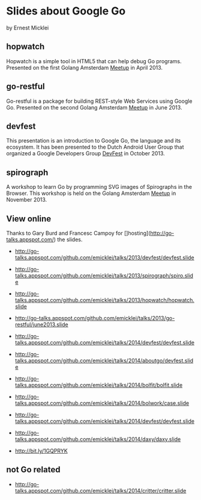 Slides about Google Go
======================
by Ernest Micklei

## hopwatch
Hopwatch is a simple tool in HTML5 that can help debug Go programs. 
Presented on the first Golang Amsterdam [Meetup](http://www.meetup.com/golang-amsterdam/events/109112552/) in April 2013.


## go-restful
Go-restful is a package for building REST-style Web Services using Google Go.
Presented on the second Golang Amsterdam [Meetup](http://www.meetup.com/golang-amsterdam/events/109434672/) in June 2013.


## devfest
This presentation is an introduction to Google Go, the language and its ecosystem. It has been presented to the Dutch Android User Group that organized a Google Developers Group
[DevFest](http://www.eventbrite.com/e/gdg-devfest-netherlands-tickets-8084351513?aff=eorg) in October 2013.


## spirograph
A workshop to learn Go by programming SVG images of Spirographs in the Browser. This workshop is held on the Golang Amsterdam [Meetup](http://www.meetup.com/golang-amsterdam/events/147302682/) in November 2013.

## View online
Thanks to Gary Burd and Francesc Campoy for []hosting](http://go-talks.appspot.com/) the slides.

- http://go-talks.appspot.com/github.com/emicklei/talks/2013/devfest/devfest.slide
- http://go-talks.appspot.com/github.com/emicklei/talks/2013/spirograph/spiro.slide
- http://go-talks.appspot.com/github.com/emicklei/talks/2013/hopwatch/hopwatch.slide
- http://go-talks.appspot.com/github.com/emicklei/talks/2013/go-restful/june2013.slide

- http://go-talks.appspot.com/github.com/emicklei/talks/2014/devfest/devfest.slide
- http://go-talks.appspot.com/github.com/emicklei/talks/2014/aboutgo/devfest.slide
- http://go-talks.appspot.com/github.com/emicklei/talks/2014/bolfit/bolfit.slide
- http://go-talks.appspot.com/github.com/emicklei/talks/2014/bolwork/case.slide
- http://go-talks.appspot.com/github.com/emicklei/talks/2014/devfest/devfest.slide
- http://go-talks.appspot.com/github.com/emicklei/talks/2014/daxy/daxy.slide
- http://bit.ly/1GQPRYK


## not Go related
- http://go-talks.appspot.com/github.com/emicklei/talks/2014/critter/critter.slide